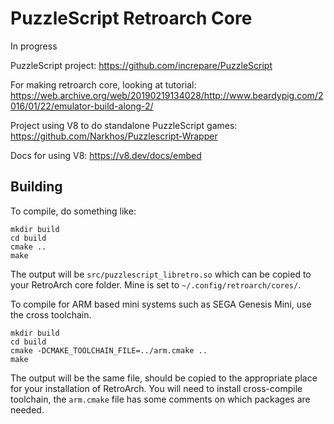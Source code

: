 # PuzzleScript Retroarch Core

In progress

PuzzleScript project:
https://github.com/increpare/PuzzleScript

For making retroarch core, looking at tutorial:
https://web.archive.org/web/20190219134028/http://www.beardypig.com/2016/01/22/emulator-build-along-2/

Project using V8 to do standalone PuzzleScript games:
https://github.com/Narkhos/Puzzlescript-Wrapper

Docs for using V8:
https://v8.dev/docs/embed

## Building

To compile, do something like:

    mkdir build
    cd build
    cmake ..
    make

The output will be `src/puzzlescript_libretro.so` which can be copied to your RetroArch core folder. Mine is set to `~/.config/retroarch/cores/`.

To compile for ARM based mini systems such as SEGA Genesis Mini, use the cross toolchain.

    mkdir build
    cd build
    cmake -DCMAKE_TOOLCHAIN_FILE=../arm.cmake ..
    make

The output will be the same file, should be copied to the appropriate place for your installation of RetroArch. You will need to install cross-compile
toolchain, the `arm.cmake` file has some comments on which packages are needed.


